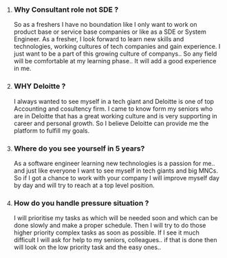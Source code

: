 1. ### Why Consultant role not SDE ?
    So as a freshers I have no boundation like I only want to work on product base or service base companies or like as a SDE or System Engineer. As a fresher, I look forward to learn new skills and technologies, working cultures of tech companies and gain experience. I just want to be a part of this growing culture of companys.. So any field will be comfortable at my learning phase.. It will add a good experience in me.

2. ### WHY Deloitte ?
    I always wanted to see myself in a tech giant and Deloitte is one of top Accounting and cosultency firm.
    I came to know form my seniors who are in Deloitte that has a great working culture and is very supporting in career and personal growth. So I believe Deloitte can provide me the platform to fulfill my goals.

3. ### Where do you see yourself in 5 years?
    As a software engineer learning new technologies is a passion for me.. and just like everyone I want to see myself in tech giants and big MNCs. So if I got a chance to work with your company I will improve myself day by day and will try to reach at a top level position.

4. ### How do you handle pressure situation ?
    I will prioritise my tasks as which will be needed soon and which can be done slowly and make a proper schedule. Then I will try to do those higher priority complex tasks as soon as possible. If I see it much difficult I will ask for help to my seniors, colleagues.. if that is done then will look on the low priority task and the easy ones..